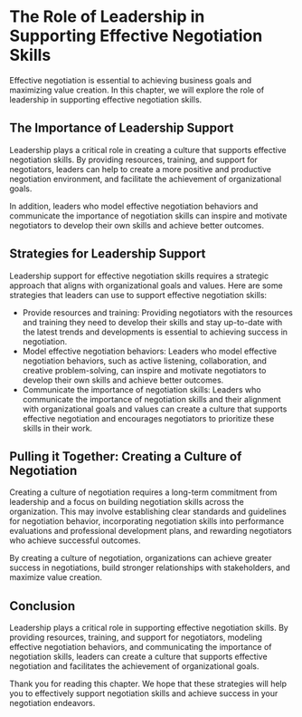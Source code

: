 The Role of Leadership in Supporting Effective Negotiation Skills
================================================================================================

Effective negotiation is essential to achieving business goals and maximizing value creation. In this chapter, we will explore the role of leadership in supporting effective negotiation skills.

The Importance of Leadership Support
------------------------------------

Leadership plays a critical role in creating a culture that supports effective negotiation skills. By providing resources, training, and support for negotiators, leaders can help to create a more positive and productive negotiation environment, and facilitate the achievement of organizational goals.

In addition, leaders who model effective negotiation behaviors and communicate the importance of negotiation skills can inspire and motivate negotiators to develop their own skills and achieve better outcomes.

Strategies for Leadership Support
---------------------------------

Leadership support for effective negotiation skills requires a strategic approach that aligns with organizational goals and values. Here are some strategies that leaders can use to support effective negotiation skills:

* Provide resources and training: Providing negotiators with the resources and training they need to develop their skills and stay up-to-date with the latest trends and developments is essential to achieving success in negotiation.
* Model effective negotiation behaviors: Leaders who model effective negotiation behaviors, such as active listening, collaboration, and creative problem-solving, can inspire and motivate negotiators to develop their own skills and achieve better outcomes.
* Communicate the importance of negotiation skills: Leaders who communicate the importance of negotiation skills and their alignment with organizational goals and values can create a culture that supports effective negotiation and encourages negotiators to prioritize these skills in their work.

Pulling it Together: Creating a Culture of Negotiation
------------------------------------------------------

Creating a culture of negotiation requires a long-term commitment from leadership and a focus on building negotiation skills across the organization. This may involve establishing clear standards and guidelines for negotiation behavior, incorporating negotiation skills into performance evaluations and professional development plans, and rewarding negotiators who achieve successful outcomes.

By creating a culture of negotiation, organizations can achieve greater success in negotiations, build stronger relationships with stakeholders, and maximize value creation.

Conclusion
----------

Leadership plays a critical role in supporting effective negotiation skills. By providing resources, training, and support for negotiators, modeling effective negotiation behaviors, and communicating the importance of negotiation skills, leaders can create a culture that supports effective negotiation and facilitates the achievement of organizational goals.

Thank you for reading this chapter. We hope that these strategies will help you to effectively support negotiation skills and achieve success in your negotiation endeavors.

